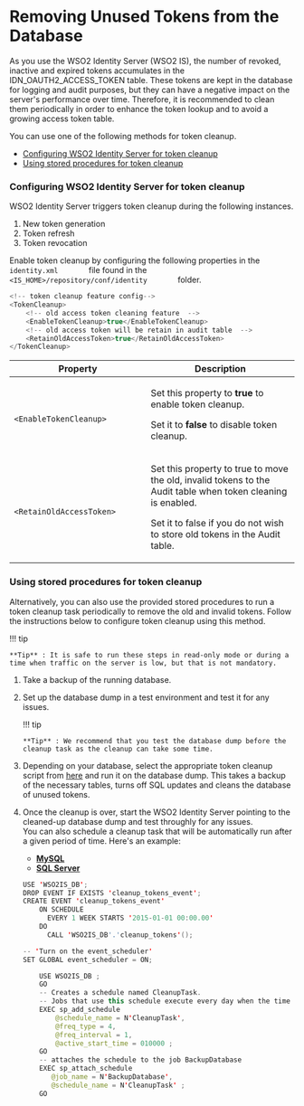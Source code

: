 # Removing Unused Tokens from the Database

As you use the WSO2 Identity Server (WSO2 IS), the number of revoked,
inactive and expired tokens accumulates in the
IDN\_OAUTH2\_ACCESS\_TOKEN table. These tokens are kept in the database
for logging and audit purposes, but they can have a negative impact on
the server's performance over time. Therefore, it is recommended to
clean them periodically in order to enhance the token lookup and to
avoid a growing access token table.

You can use one of the following methods for token cleanup.

-   [Configuring WSO2 Identity Server for token
    cleanup](#RemovingUnusedTokensfromtheDatabase-ConfiguringWSO2IdentityServerfortokencleanup)
-   [Using stored procedures for token
    cleanup](#RemovingUnusedTokensfromtheDatabase-Usingstoredproceduresfortokencleanup)

### Configuring WSO2 Identity Server for token cleanup

WSO2 Identity Server triggers token cleanup during the following
instances.  

1.  New token generation
2.  Token refresh
3.  Token revocation

Enable token cleanup by configuring the following properties in the
`         identity.xml        ` file found in the
`         <IS_HOME>/repository/conf/identity        ` folder.

``` java
<!-- token cleanup feature config-->
<TokenCleanup>
    <!-- old access token cleaning feature  -->
    <EnableTokenCleanup>true</EnableTokenCleanup>
    <!-- old access token will be retain in audit table  -->
    <RetainOldAccessToken>true</RetainOldAccessToken>
</TokenCleanup>
```

<table>
<thead>
<tr class="header">
<th>Property</th>
<th>Description</th>
</tr>
</thead>
<tbody>
<tr class="odd">
<td><code>             &lt;EnableTokenCleanup&gt;            </code></td>
<td><p>Set this property to <strong>true</strong> to enable token cleanup.</p>
<p>Set it to <strong>false</strong> to disable token cleanup.</p></td>
</tr>
<tr class="even">
<td><code>             &lt;RetainOldAccessToken&gt;            </code></td>
<td><p>Set this property to true to move the old, invalid tokens to the Audit table when token cleaning is enabled.</p>
<p>Set it to false if you do not wish to store old tokens in the Audit table.</p></td>
</tr>
</tbody>
</table>

### Using stored procedures for token cleanup

Alternatively, you can also use the provided stored procedures to run a
token cleanup task periodically to remove the old and invalid tokens.
Follow the instructions below to configure token cleanup using this
method.

!!! tip
    
    **Tip** : It is safe to run these steps in read-only mode or during a
    time when traffic on the server is low, but that is not mandatory.
    

1.  Take a backup of the running database.
2.  Set up the database dump in a test environment and test it for any
    issues.

    !!! tip
    
        **Tip** : We recommend that you test the database dump before the
        cleanup task as the cleanup can take some time.
    

3.  Depending on your database, select the appropriate token cleanup
    script from
    [here](https://github.com/wso2/carbon-identity-framework/tree/master/features/identity-core/org.wso2.carbon.identity.core.server.feature/resources/dbscripts/stored-procedures)
    and run it on the database dump. This takes a backup of the
    necessary tables, turns off SQL updates and cleans the database of
    unused tokens.

4.  Once the cleanup is over, start the WSO2 Identity Server pointing to
    the cleaned-up database dump and test throughly for any issues.  
    You can also schedule a cleanup task that will be automatically run
    after a given period of time. Here's an example:

    -   [**MySQL**](#e9524b050df443e581f2ec645aaf0bb8)
    -   [**SQL Server**](#8848596b5ea545ec920b050bcb9479e7)

    ``` java
    USE 'WSO2IS_DB';
    DROP EVENT IF EXISTS 'cleanup_tokens_event';
    CREATE EVENT 'cleanup_tokens_event'
        ON SCHEDULE
          EVERY 1 WEEK STARTS '2015-01-01 00:00.00'
        DO
          CALL 'WSO2IS_DB'.'cleanup_tokens'();

    -- 'Turn on the event_scheduler'
    SET GLOBAL event_scheduler = ON;
    ```

    ``` java
        USE WSO2IS_DB ;  
        GO  
        -- Creates a schedule named CleanupTask.   
        -- Jobs that use this schedule execute every day when the time on the server is 01:00.   
        EXEC sp_add_schedule  
            @schedule_name = N'CleanupTask',  
            @freq_type = 4,  
            @freq_interval = 1,  
            @active_start_time = 010000 ;  
        GO  
        -- attaches the schedule to the job BackupDatabase  
        EXEC sp_attach_schedule  
           @job_name = N'BackupDatabase',  
           @schedule_name = N'CleanupTask' ;  
        GO
    ```

